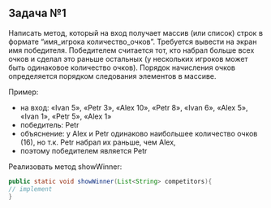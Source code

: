 ## Задача №1

Написать метод, который на вход получает массив (или список) строк в формате “имя_игрока количество_очков”. Требуется 
вывести на экран имя победителя. Победителем считается тот, кто набрал больше всех очков и сделал это раньше остальных 
(у нескольких игроков может быть одинаковое количество очков). Порядок начисления очков определяется порядком 
следования элементов в массиве.

Пример:

* на вход: «Ivan 5», «Petr 3», «Alex 10», «Petr 8», «Ivan 6», «Alex 5», «Ivan 1», «Petr 5», «Alex 1»
* победитель: Petr
* объяснение: у Alex и Petr одинаково наибольшее количество очков (16), но т.к. Petr набрал их раньше, чем Alex, 
* поэтому победителем является Petr


Реализовать метод showWinner:

```java
public static void showWinner(List<String> competitors){
// implement
}
```